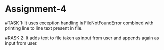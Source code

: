 # Assignment-4

#TASK 1:
It uses  exception handling in FileNotFoundError combined with printing line to line text present in file.

#RASK 2:
It adds text to file taken as input from user and appends again as input from user.
